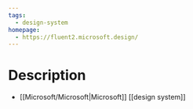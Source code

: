```yaml
---
tags:
  - design-system
homepage:
  - https://fluent2.microsoft.design/
---
```

# Description
- [[Microsoft/Microsoft|Microsoft]] [[design system]]